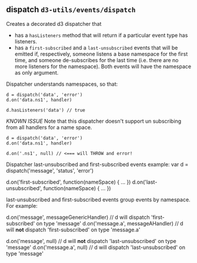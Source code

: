 ## dispatch `d3-utils/events/dispatch`

Creates a decorated d3 dispatcher that

* has a `hasListeners` method that will return if a particular event type has listeners.
* has a `first-subscribed` and a `last-unsubscribed` events that will be emitted if, respectively, someone listens a base namespace for the first time, and someone de-subscribes for the last time (i.e. there are no more listeners for the namespace).
Both events will have the namespace as only argument.

Dispatcher understands namespaces, so that:

    d = dispatch('data', 'error')
    d.on('data.ns1', handler)

    d.hasListeners('data') // true

*KNOWN ISSUE* Note that this dispatcher doesn't support un subscribing from all handlers for a name space.

    d = dispatch('data', 'error')
    d.on('data.ns1', handler)

    d.on('.ns1', null) // <=== will THROW and error!

Dispatcher last-unsubscribed and first-subscribed events example:
  var d = dispatch('message', 'status', 'error')

  d.on('first-subscribed', function(nameSpace) { ... })
  d.on('last-unsubscribed', function(nameSpace) { ... })

last-unsubscribed and first-subscribed events group events by namespace. For example:

 d.on('message', messageGenericHandler) // d will dispatch 'first-subscribed' on type 'message'
 d.on('message.a', messageAHandler) // d will **not** dispatch 'first-subscribed' on type 'message.a'

 d.on('message', null) // d will **not** dispatch 'last-unsubscribed' on type 'message'
 d.on('message.a', null) // d will dispatch 'last-unsubscribed' on type 'message'
